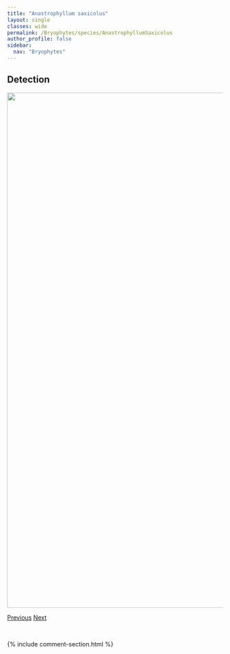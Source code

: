 ```yaml
---
title: "Anastrophyllum saxicolus"
layout: single
classes: wide
permalink: /Bryophytes/species/AnastrophyllumSaxicolus
author_profile: false
sidebar:
  nav: "Bryophytes"
---
```


<h2>Detection</h2>

<a href="https://drive.google.com/uc?export=view&id=1oHPLdqDAfcUIZpaoLL6lP5_LVwCYdYe6">
<img src="https://drive.google.com/uc?export=view&id=1oHPLdqDAfcUIZpaoLL6lP5_LVwCYdYe6" height = "1200" width = "800">
</a>


<a href="/DevelopmentWebsite/Bryophytes/species/AnastrophyllumMinutum" class="pagination--pager" title="Anastrophyllum minutum">Previous</a> <a href="/DevelopmentWebsite/Bryophytes/species/AnastrophyllumSphenoloboides" class="pagination--pager" title="Anastrophyllum sphenoloboides">Next</a>

<p>&nbsp;</p>

{% include comment-section.html %}
